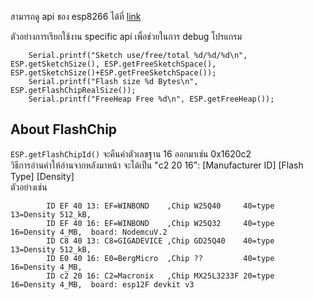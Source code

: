 
สามารถดู api ของ esp8266 ได้ที่ [link](https://github.com/esp8266/Arduino/blob/master/doc/libraries.rst#esp-specific-apis)

ตัวอย่างการเรียกใช้งาน specific api เพื่อช่วยในการ debug โปรแกรม
```
    Serial.printf("Sketch use/free/total %d/%d/%d\n", ESP.getSketchSize(), ESP.getFreeSketchSpace(), ESP.getSketchSize()+ESP.getFreeSketchSpace());
    Serial.printf("Flash size %d Bytes\n", ESP.getFlashChipRealSize());
    Serial.printf("FreeHeap Free %d\n", ESP.getFreeHeap());
```

About FlashChip
-----
`ESP.getFlashChipId()` จะคืนค่าตัวเลขฐาน 16 ออกมาเช่น 0x1620c2  
วิธีการอ่านค่าให้อ่านจากหลังมาหน้า จะได้เป็น "c2 20 16": [Manufacturer ID] [Flash Type] [Density]  
ตัวอย่างเช่น
```
        ID EF 40 13: EF=WINBOND    ,Chip W25Q40     40=type   13=Density 512_kB,
        ID EF 40 16: EF=WINBOND    ,Chip W25Q32     40=type   16=Density 4_MB,  board: NodemcuV.2
        ID C8 40 13: C8=GIGADEVICE ,Chip GD25Q40    40=type   13=Density 512_kB,
        ID E0 40 16: E0=BergMicro  ,Chip ??         40=type   16=Density 4_MB,
        ID c2 20 16: C2=Macronix   ,Chip MX25L3233F 20=type   16=Density 4_MB,  board: esp12F devkit v3
```
